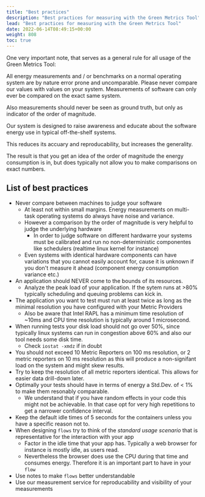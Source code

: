 ```yaml
---
title: "Best practices"
description: "Best practices for measuring with the Green Metrics Tool"
lead: "Best practices for measuring with the Green Metrics Tool"
date: 2022-06-14T08:49:15+00:00
weight: 808
toc: true
---
```


One very important note, that serves as a general rule for all usage of the Green Metrics Tool:

All energy measurements and / or benchmarks on a normal operating system are by nature error prone and uncomparable. 
Please never compare our values with values on your system. Measurements of software can only ever be compared on the exact same system. 

Also measurements should never be seen as ground truth, but only as indicator of the order of magnitude.

Our system is designed to raise awareness and educate about the software energy use in 
typical off-the-shelf systems.

This reduces its accuary and reproducability, but increases the generality.

The result is that you get an idea of the order of magnitude the energy consumption is in, but 
does typically not allow you to make comparisons on exact numbers.


## List of best practices
- Never compare between machines to judge your software
    + At least not within small margins. Energy measurements on multi-task operating systems do always have noise and variance. 
    + However a comparison by the order of magnitude is very helpful to judge the underlying hardware
        * In order to judge software on different hardwarre your systems must be calibrated and run no non-deterministic componentes like schedulers (realtime linux kernel for instance)
    + Even systems with identical hardware components can have variations that you cannot easily account for, cause it is unknown if you don't measure it ahead (component energy consumption variance etc.)
- An application should NEVER come to the bounds of its resources. 
    + Analyze the peak load of your application. If the sytem runs at >80% typically scheduling and queuing problems can kick in.
- The application you want to test must run at least twice as long as the minimal resolution 
  you have configured with your Metric Providers
    + Also be aware that Intel RAPL has a minimum time resolution of ~10ms and CPU time resolution is typically around 1 microsecond.
- When running tests your disk load should not go over 50%, since typically linux systems can run in congestion above 60% and also our tool needs some disk time.
    + Check `iostat -xmdz` if in doubt
- You should not exceed 10 Metric Reporters on 100 ms resolution, or 2 metric reporters
  on 10 ms resolution as this will produce a non-signifant load on the system and might skew results.
- Try to keep the resolution of all metric reporters identical. This allows for easier 
  data drill-down later.
- Optimally your tests should have in terms of energy a Std.Dev. of < 1% to make them resonably comparable. 
    + We understand that if you have random effects in your code this might not be achievable. In that case opt for very high repetitions to get a narrower confidence interval.
- Keep the default idle times of 5 seconds for the containers unless you have a specific reason not to. 
- When designing `flows` try to think of the *standard usage scenario* that is representative for the interaction with your app
    + Factor in the idle time that your app has. Typically a web browser for instance is mostly idle, as users read. 
    + Nevertheless the browser does use the CPU during that time and consumes energy. Therefore it is an important part to have in your `flow`
- Use notes to make `flows` better understandable
- Use our measurement service for reproducability and visibility of your measurements